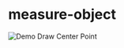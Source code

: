 # measure-object
![Demo Draw Center Point](https://res.cloudinary.com/soralymusic/image/upload/v1630422378/Python/Screen_Shot_2021-08-31_at_22.06.05_pzctec.png) 